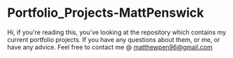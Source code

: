 # Portfolio_Projects-MattPenswick

Hi, if you're reading this, you've looking at the repository which contains my current portfolio projects. If you have any questions about them, or me, or have any advice. Feel free to contact me @ matthewpen96@gmail.com
